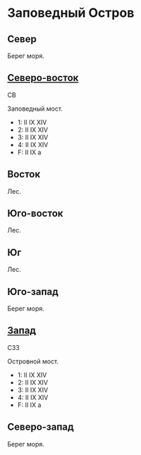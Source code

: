 # Заповедный Остров

## Север

Берег моря.

## [Северо-восток](./585145.md)

СВ

Заповедный мост.

* 1:    II  IX  XIV
* 2:    II  IX  XIV
* 3:    II  IX  XIV
* 4:    II  IX  XIV
* F:    II  IX
        a

## Восток

Лес.

## Юго-восток

Лес.

## Юг

Лес.

## Юго-запад

Берег моря.

## [Запад](./550150.md)

СЗЗ

Островной мост.

* 1:    II  IX  XIV
* 2:    II  IX  XIV
* 3:    II  IX  XIV
* 4:    II  IX  XIV
* F:    II  IX
        a

## Северо-запад

Берег моря.
